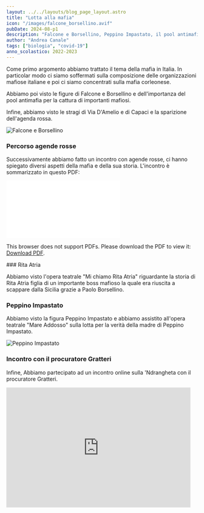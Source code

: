 ```yaml
---
layout: ../../layouts/blog_page_layout.astro
title: "Lotta alla mafia"
icon: "/images/falcone_borsellino.avif"
pubDate: 2024-08-p1
description: "Falcone e Borsellino, Peppino Impastato, il pool antimafia e le stragi"
author: "Andrea Canale"
tags: ["biologia", "covid-19"]
anno_scolastico: 2022-2023
---
```


Come primo argomento abbiamo trattato il tema della mafia in Italia. In particolar modo ci siamo soffermati sulla composizione delle organizzazioni mafiose italiane e poi ci siamo concentrati sulla mafia corleonese.

Abbiamo poi visto le figure di Falcone e Borsellino e dell'importanza del pool antimafia per la cattura di importanti mafiosi.

Infine, abbiamo visto le stragi di Via D'Amelio e di Capaci e la sparizione dell'agenda rossa.

<img src="/Portfolio_New/images/falcone_borsellino.avif" alt="Falcone e Borsellino" />

### Percorso agende rosse

Successivamente abbiamo fatto un incontro con agende rosse, ci hanno spiegato diversi aspetti della mafia e della sua storia. L'incontro è sommarizzato in questo PDF:

<object data="/Portfolio_New/pdf/la_speranza_di_paolo.pdf" type="application/pdf" width="1000px" height="1000px">
    <embed src="/Portfolio_New/pdf/la_speranza_di_paolo.pdf">
        <p>This browser does not support PDFs. Please download the PDF to view it: <a href="/Portfolio_New/pdf/la_speranza_di_paolo.pdf">Download PDF</a>.</p>
    </embed>
</object>

### Rita Atria

Abbiamo visto l'opera teatrale "Mi chiamo Rita Atria" riguardante la storia di Rita Atria figlia di un importante boss mafioso la quale era riuscita a scappare dalla Sicilia grazie a Paolo Borsellino.

### Peppino Impastato

Abbiamo visto la figura Peppino Impastato e abbiamo assistito all'opera teatrale "Mare Addosso" sulla lotta per la verità della madre di Peppino Impastato.

<img src="/Portfolio_New/images/peppino_impastato.avif" alt="Peppino Impastato" />

### Incontro con il procuratore Gratteri

Infine, Abbiamo partecipato ad un incontro online sulla 'Ndrangheta con il procuratore Gratteri.

<iframe
    width="485"
    height="315"
    src="https://www.youtube.com/embed/JjV_6RxNlyY?si=Xd8fB-d_gTq6OuNg"
    title="YouTube video player"
    frameborder="0"
    allow="accelerometer; autoplay; clipboard-write; encrypted-media; gyroscope; picture-in-picture; web-share"
    allowfullscreen
/>
